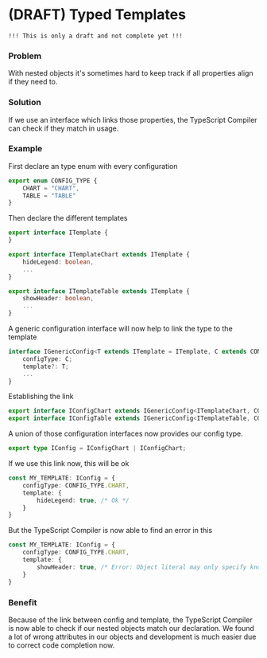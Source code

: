 # (DRAFT) Typed Templates

`!!! This is only a draft and not complete yet !!!`

### Problem
With nested objects it's sometimes hard to keep track if all properties align if they need to.

### Solution
If we use an interface which links those properties, the TypeScript Compiler can check if they match in usage.

### Example
First declare an type enum with every configuration
```typescript
export enum CONFIG_TYPE {
    CHART = "CHART",
    TABLE = "TABLE"
}
```
Then declare the different templates
```typescript
export interface ITemplate {
}

export interface ITemplateChart extends ITemplate {
    hideLegend: boolean,
    ...
}

export interface ITemplateTable extends ITemplate {
    showHeader: boolean,
    ...
}
```
A generic configuration interface will now help to link the type to the template
```typescript
interface IGenericConfig<T extends ITemplate = ITemplate, C extends CONFIG_TYPE = CONFIG_TYPE> {
    configType: C;
    template?: T;
    ...
}
```
Establishing the link
```typescript
export interface IConfigChart extends IGenericConfig<ITemplateChart, CONFIG_TYPE.CHART> {}
export interface IConfigTable extends IGenericConfig<ITemplateTable, CONFIG_TYPE.TABLE> {}
```
A union of those configuration interfaces now provides our config type.
```typescript
export type IConfig = IConfigChart | IConfigChart;
```
If we use this link now, this will be ok
```typescript
const MY_TEMPLATE: IConfig = {
    configType: CONFIG_TYPE.CHART,
    template: {
        hideLegend: true, /* Ok */
    }
}
```
But the TypeScript Compiler is now able to find an error in this
```typescript
const MY_TEMPLATE: IConfig = {
    configType: CONFIG_TYPE.CHART,
    template: {
        showHeader: true, /* Error: Object literal may only specify known properties, and 'showHeader' does not exist in type 'ITemplateChart'. */
    }
}
```

### Benefit
Because of the link between config and template, the TypeScript Compiler is now able to check if our nested objects match our declaration. We found a lot of wrong attributes in our objects and development is much easier due to correct code completion now.
